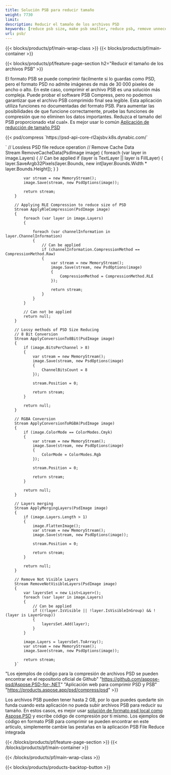 ```yaml
---
title: Solución PSB para reducir tamaño
weight: 7730
limit: 
description: Reducir el tamaño de los archivos PSD
keywords: [reduce psb size, make psb smaller, reduce psb, remove unnecessary psb data, compress psb file, compress psb]
url: psb/
---
```

{{< blocks/products/pf/main-wrap-class >}}
{{< blocks/products/pf/main-container >}}

{{< blocks/products/pf/feature-page-section h2="Reducir el tamaño de los archivos PSB" >}}

<p>El formato PSB se puede comprimir fácilmente si lo guardas como PSD, pero el formato PSD no admite imágenes de más de 30 000 píxeles de ancho o alto. En este caso, comprimir el archivo PSB es una solución más compleja. Puede probar el software PSB Compress, pero no podemos garantizar que el archivo PSB comprimido final sea legible. Esta aplicación utiliza funciones no documentadas del formato PSB. Para aumentar las posibilidades de que funcione correctamente, pruebe las funciones de compresión que no eliminen los datos importantes. Reduzca el tamaño del PSB proporcionado «tal cual». Es mejor usar lo común <a href="/psd/reduce-size">Aplicación de reducción de tamaño PSD</a></p>
{{< psd/compress `https://psd-api-core-rl2ajsbv.k8s.dynabic.com/` 

`        // Lossless PSD file reduce operation
        // Remove Cache Data			
        Stream RemoveCacheData(PsdImage image)
        {
            foreach (var layer in image.Layers)
            {
                // Can be applied
                if (layer is TextLayer || layer is FillLayer)
                {
                    layer.SaveArgb32Pixels(layer.Bounds, new int[layer.Bounds.Width * layer.Bounds.Height]);
                }
            }

            var stream = new MemoryStream();
            image.Save(stream, new PsdOptions(image));

            return stream;
        }

        // Applying RLE Compression to reduce size of PSD
        Stream ApplyRleCompression(PsdImage image)
        {
            foreach (var layer in image.Layers)
            {

                foreach (var channelInformation in layer.ChannelInformation)
                {
                    // Can be applied
                    if (channelInformation.CompressionMethod == CompressionMethod.Raw)
                    {
                        var stream = new MemoryStream();
                        image.Save(stream, new PsdOptions(image)
                        {
                            CompressionMethod = CompressionMethod.RLE
                        });

                        return stream;
                    }
                }
            }

            // Can not be applied
            return null;
        }

        // Lossy methods of PSD Size Reducing
        // 8 Bit Conversion
        Stream ApplyConversionTo8Bit(PsdImage image)
        {
            if (image.BitsPerChannel > 8)
            {
                var stream = new MemoryStream();
                image.Save(stream, new PsdOptions(image)
                {
                    ChannelBitsCount = 8
                });

                stream.Position = 0;

                return stream;
            }

            return null;
        }
       
        // RGBA Conversion
        Stream ApplyConversionToRGBA(PsdImage image)
        {
            if (image.ColorMode == ColorModes.Cmyk)
            {
                var stream = new MemoryStream();
                image.Save(stream, new PsdOptions(image)
                {
                    ColorMode = ColorModes.Rgb
                });

                stream.Position = 0;

                return stream;
            }

            return null;
        }

        // Layers merging
        Stream ApplyMergingLayers(PsdImage image)
        {
            if (image.Layers.Length > 1)
            {
                image.FlattenImage();
                var stream = new MemoryStream();
                image.Save(stream, new PsdOptions(image));

                stream.Position = 0;

                return stream;
            }

            return null;
        }

        // Remove Not Visible Layers
        Stream RemoveNotVisibleLayers(PsdImage image)
        {
            var layersSet = new List<Layer>();
            foreach (var layer in image.Layers)
            {
                // Can be applied
                if ((!layer.IsVisible || !layer.IsVisibleInGroup) && !(layer is LayerGroup))
                {
                    layersSet.Add(layer);
                }
            }

            image.Layers = layersSet.ToArray();
            var stream = new MemoryStream();
            image.Save(stream, new PsdOptions(image));

            return stream;
        }` 
"Los ejemplos de código para la compresión de archivos PSD se pueden encontrar en el repositorio oficial de Github"  "https://github.com/aspose-psd/Aspose.PSD-for-.NET" 
"Aplicación web para comprimir PSD y PSB" "https://products.aspose.app/psd/compress/psd" >}}
<p>Los archivos PSB pueden tener hasta 2 GB, por lo que puedes quedarte sin funda cuando esta aplicación no pueda subir archivos PSB para reducir su tamaño. En estos casos, es mejor usar <a href="/psd">solución de formato psd local como Aspose.PSD</a> y escribe código de compresión por ti mismo. Los ejemplos de código en formato PSB para comprimir se pueden encontrar en este artículo, simplemente cambie las pestañas en la aplicación PSB File Reduce integrada</p>
{{< /blocks/products/pf/feature-page-section >}}
{{< /blocks/products/pf/main-container >}}


{{< /blocks/products/pf/main-wrap-class >}}

{{< blocks/products/products-backtop-button >}}

